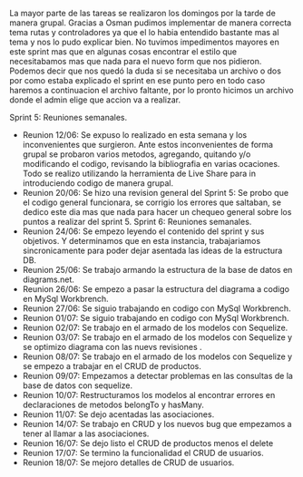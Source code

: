 La mayor parte de las tareas se realizaron los domingos por la tarde de manera grupal. Gracias a Osman pudimos implementar de manera correcta tema rutas y controladores ya que el lo habia entendido bastante mas al tema y nos lo pudo explicar bien. No tuvimos impedimentos mayores en este sprint mas que en algunas cosas encontrar el estilo que necesitabamos mas que nada para el nuevo form que nos pidieron. Podemos decir que nos quedó la duda si se necesitaba un archivo o dos por como estaba explicado el sprint en ese punto pero en todo caso haremos a continuacion el archivo faltante, por lo pronto hicimos un archivo donde el admin elige que accion va a realizar.

Sprint 5: Reuniones semanales.
- Reunion 12/06: Se expuso lo realizado en esta semana y los inconvenientes que surgieron. Ante estos inconvenientes de forma grupal se probaron varios metodos, agregando, quitando y/o modificando el codigo, revisando la bibliografia en varias ocaciones. Todo se realizo utilizando la herramienta de Live Share para in introduciendo codigo de manera grupal.
- Reunion 20/06: Se hizo una revision general del Sprint 5: Se probo que el codigo general funcionara, se corrigio los errores que saltaban, se dedico este dia mas que nada para hacer un chequeo general sobre los puntos a realizar del sprint 5.
Sprint 6: Reuniones semanales.
- Reunion 24/06: Se empezo leyendo el contenido del sprint y sus objetivos. Y determinamos que en esta instancia, trabajariamos sincronicamente para poder dejar asentada las ideas de la estructura DB.
- Reunion 25/06: Se trabajo armando la estructura de la base de datos en diagrams.net.
- Reunion 26/06: Se empezo a pasar la estructura del diagrama a codigo en MySql Workbrench.
- Reunion 27/06: Se siguio trabajando en codigo con MySql Workbrench.
- Reunion 01/07: Se siguio trabajando en codigo con MySql Workbrench.
- Reunion 02/07: Se trabajo en el armado de los modelos con Sequelize.
- Reunion 03/07: Se trabajo en el armado de los modelos con Sequelize y se optimizo diagrama con las nuevs revisiones .
- Reunion 08/07: Se trabajo en el armado de los modelos con Sequelize y se empezo a trabajar en el CRUD de productos.
- Reunion 09/07: Empezamos a detectar problemas en las consultas de la base de datos con sequelize.
- Reunion 10/07: Restructuramos los modelos al encontrar errores en declaraciones de metodos belongTo y hasMany. 
- Reunion 11/07: Se dejo acentadas las asociaciones.
- Reunion 14/07: Se trabajo en CRUD y los nuevos bug que empezamos a tener al llamar a las asociaciones.
- Reunion 16/07: Se dejo listo el CRUD de productos menos el delete
- Reunion 17/07: Se termino la funcionalidad el CRUD de usuarios.
- Reunion 18/07: Se mejoro detalles de CRUD de usuarios.



